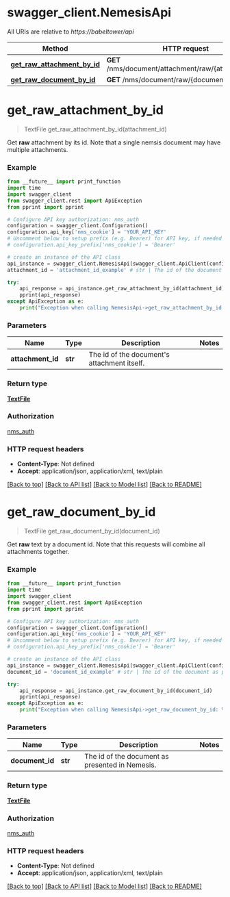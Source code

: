 # swagger_client.NemesisApi

All URIs are relative to *https://babeltower/api*

Method | HTTP request | Description
------------- | ------------- | -------------
[**get_raw_attachment_by_id**](NemesisApi.md#get_raw_attachment_by_id) | **GET** /nms/document/attachment/raw/{attachment_id} | 
[**get_raw_document_by_id**](NemesisApi.md#get_raw_document_by_id) | **GET** /nms/document/raw/{document_id} | 

# **get_raw_attachment_by_id**
> TextFile get_raw_attachment_by_id(attachment_id)



Get **raw** attachment by its id. Note that a single nemsis document may have multiple attachments.

### Example
```python
from __future__ import print_function
import time
import swagger_client
from swagger_client.rest import ApiException
from pprint import pprint

# Configure API key authorization: nms_auth
configuration = swagger_client.Configuration()
configuration.api_key['nms_cookie'] = 'YOUR_API_KEY'
# Uncomment below to setup prefix (e.g. Bearer) for API key, if needed
# configuration.api_key_prefix['nms_cookie'] = 'Bearer'

# create an instance of the API class
api_instance = swagger_client.NemesisApi(swagger_client.ApiClient(configuration))
attachment_id = 'attachment_id_example' # str | The id of the document's attachment itself.

try:
    api_response = api_instance.get_raw_attachment_by_id(attachment_id)
    pprint(api_response)
except ApiException as e:
    print("Exception when calling NemesisApi->get_raw_attachment_by_id: %s\n" % e)
```

### Parameters

Name | Type | Description  | Notes
------------- | ------------- | ------------- | -------------
 **attachment_id** | **str**| The id of the document&#x27;s attachment itself. | 

### Return type

[**TextFile**](TextFile.md)

### Authorization

[nms_auth](../README.md#nms_auth)

### HTTP request headers

 - **Content-Type**: Not defined
 - **Accept**: application/json, application/xml, text/plain

[[Back to top]](#) [[Back to API list]](../README.md#documentation-for-api-endpoints) [[Back to Model list]](../README.md#documentation-for-models) [[Back to README]](../README.md)

# **get_raw_document_by_id**
> TextFile get_raw_document_by_id(document_id)



Get **raw** text by a document id. Note that this requests will combine all attachments together.

### Example
```python
from __future__ import print_function
import time
import swagger_client
from swagger_client.rest import ApiException
from pprint import pprint

# Configure API key authorization: nms_auth
configuration = swagger_client.Configuration()
configuration.api_key['nms_cookie'] = 'YOUR_API_KEY'
# Uncomment below to setup prefix (e.g. Bearer) for API key, if needed
# configuration.api_key_prefix['nms_cookie'] = 'Bearer'

# create an instance of the API class
api_instance = swagger_client.NemesisApi(swagger_client.ApiClient(configuration))
document_id = 'document_id_example' # str | The id of the document as presented in Nemesis.

try:
    api_response = api_instance.get_raw_document_by_id(document_id)
    pprint(api_response)
except ApiException as e:
    print("Exception when calling NemesisApi->get_raw_document_by_id: %s\n" % e)
```

### Parameters

Name | Type | Description  | Notes
------------- | ------------- | ------------- | -------------
 **document_id** | **str**| The id of the document as presented in Nemesis. | 

### Return type

[**TextFile**](TextFile.md)

### Authorization

[nms_auth](../README.md#nms_auth)

### HTTP request headers

 - **Content-Type**: Not defined
 - **Accept**: application/json, application/xml, text/plain

[[Back to top]](#) [[Back to API list]](../README.md#documentation-for-api-endpoints) [[Back to Model list]](../README.md#documentation-for-models) [[Back to README]](../README.md)

